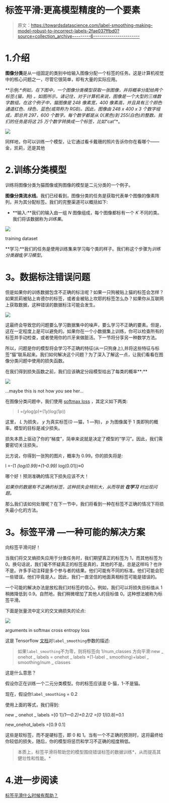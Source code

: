 # 标签平滑:更高模型精度的一个要素

> 原文：<https://towardsdatascience.com/label-smoothing-making-model-robust-to-incorrect-labels-2fae037ffbd0?source=collection_archive---------6----------------------->

# 1.介绍

**图像分类**是从一组固定的类别中给输入图像分配一个标签的任务。这是计算机视觉中的核心问题之一，尽管它很简单，却有大量的实际应用。

**示例:**例如，在下图中，一个图像分类模型获取一张图像，并将概率分配给两个标签:*{猫，狗}* 。如图所示，请记住，对于计算机来说，图像是一个大型的三维数字数组。在这个例子中，猫图像是 248 像素宽，400 像素高，并且具有三个颜色通道红色、绿色、蓝色(或简称为 RGB)。因此，图像由 248 x 400 x 3 个数字组成，即总共 297，600 个数字。每个数字都是从 0(黑色)到 255(白色)的整数。我们的任务是将这 25 万个数字转换成一个标签，比如*“cat”*。

![](img/6a5a7eba5be81f34d60012503660020a.png)

同样地，你可以训练一个模型，让它通过看卡戴珊的照片告诉你你在看哪个——金，凯莉，还是其他

# 2.训练分类模型

训练将图像分类为猫图像或狗图像的模型是二元分类的一个例子。

**图像分类流水线**。我们已经看到，图像分类的任务是获取代表单个图像的像素阵列，并为其分配标签。我们的完整渠道可以概括如下:

*   **输入:**我们的输入由一组 *N* 图像组成，每个图像都标有一个 *K* 不同的类。我们将该数据称为*训练集*。

![](img/808a482b1e2f2694cff22910200b8859.png)

training dataset

**学习:**我们的任务是使用训练集来学习每个类的样子。我们称这个步骤为*训练分类器*或*学习模型*。

# **3。数据标注错误问题**

但是如果你的训练数据包含不正确的标注呢？如果一只狗被贴上猫的标签会怎样？如果凯莉被贴上肯德尔的标签，或者金被贴上坎耶的标签怎么办？如果你从互联网上获取数据，这种错误的数据标注可能会发生。

![](img/4408c4e69093484fc3ec518b8d64ca33.png)

这最终会导致您的问题要么学习数据集中的噪声，要么学习不正确的要素。但是，这在一定程度上是可以避免的。如果你在一个小数据集上训练，你可以检查所有的标签并手动检查，或者使用你的爪牙来做脏活。下一节将分享另一种数学方法。

所以，问题是你的模型将会学习不正确的特征(从一只狗身上),并将这些特征与标签“猫”联系起来。我们如何解决这个问题？为了深入了解这一点，让我们看看在图像分类问题中使用的损失函数。

在我们得到损失函数之前，我们应该确定分段模型给出了每类的概率**:**

![](img/813565c41d8347a6e04ede5d415e2b2d.png)

…maybe this is not how *you* see her…

在图像分类问题中，我们使用 [softmax loss](https://ml-cheatsheet.readthedocs.io/en/latest/loss_functions.html) ，其定义如下两类:

> l =(*y*log(*p*)+(1*y*)log(1*p*))

这里， *L* 为损失， *y* 为真实标签(0 —猫，1 —狗)， *p* 为图像属于 1 类即狗的概率。模型的目标是减少损失。

损失本质上驱动了你的“梯度”，简单来说就是决定了模型的“学习”。因此，我们需要密切关注损失。

比方说，你得到一张狗的图片，概率为 0.99。你的损失将是:

l =-(1 *(log(0.99)+(1–0.99)* log(0.01))≈0

哪个好！预测准确的情况下损失应该不大！

*如果你的数据有不正确的标签，这种损失会特别大，从而导致* ***在学习*** *时出现问题。*

那么我们该如何处理呢？在下一节中，我们将看到一种在标签不正确的情况下将损失最小化的方法。

# **3。标签平滑** —一种可能的解决方案

向标签平滑问好！

当我们将交叉熵损失应用于分类任务时，我们期望真正的标签为 1，而其他标签为 0。换句话说，我们毫不怀疑真正的标签是真的，其他的不是。总是这样吗？也许不是。许多手动注释是多个参与者的结果。他们可能有不同的标准。他们可能会犯一些错误。他们毕竟是人。因此，我们一直坚信的地面真相标签可能是错误的。

一个可能的解决办法是放松我们对标签的信心。例如，我们可以将损失目标值从 1 稍微降低到 0.9。自然地，我们稍微增加了其他人的目标值 0。这种想法被称为标签平滑。

下面是张量流中定义的交叉熵损失的论点:

![](img/981128040666042c66e8f1128f479c1a.png)

arguments in softmax cross entropy loss

这是 Tensorflow [文档](https://www.tensorflow.org/api_docs/python/tf/losses/softmax_cross_entropy)对`label_smoothing`参数的描述:

> 如果`label_smoothing`不为零，则将标签向 1/num_classes 方向平滑:new _ onehot _ labels = onehot _ labels *(1-label _ smoothing)+label _ smoothing/num _ classes

这是什么意思？

假设你正在训练一个二元分类模型。你的标签应该是 0-猫，1-不是猫。

现在，假设你`label_smoothing` = 0.2

使用上面的等式，我们得到:

new _ onehot _ labels =[0 1]*(1—0.2)+0.2/2 =[0 1]*(0.8)+0.1

new_onehot_labels =[0.9 0.1]

这些是软标签，而不是硬标签，即 0 和 1。当有一个不正确的预测时，这将最终给你较低的损失，随后，你的模型将惩罚和学习不正确的程度稍低。

> 本质上，标签平滑将帮助您的模型围绕错误标签的数据训练*，从而提高其健壮性和性能。*

# 4.进一步阅读

[标签平滑什么时候有帮助？](https://arxiv.org/pdf/1906.02629.pdf)